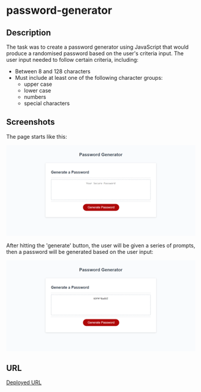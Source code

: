 # password-generator

## Description

The task was to create a password generator using JavaScript that would produce a randomised password based on the user's criteria input. The user input needed to follow certain criteria, including:
* Between 8 and 128 characters
* Must include at least one of the following character groups:
  * upper case 
  * lower case
  * numbers
  * special characters

## Screenshots

The page starts like this:

![before](screenshots/screenshot-1.png)

After hitting the 'generate' button, the user will be given a series of prompts, then a password will be generated based on the user input:

![after](screenshots/screenshot-2.png)

## URL

[Deployed URL](https://alishasaleh.github.io/password-generator/)